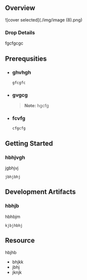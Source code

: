
## Overview

![cover selected](./img/image (8).png)

### Drop Details
fgcfgcgc

## Prerequsities

- ### ghvhgh
  ```shell
  gfcgfc
  ```
      
- ### gvgcg
  > **Note:** hgcfg
      
- ### fcvfg
  ```shell
  cfgcfg
  ```
      

## Getting Started
### hbhjvgh
jgbhjvj
```shell
jbhjbhj
```

## Development Artifacts
### hbhjb
hbhbjm
```shell
kjbjhbhj
```

## Resource
hbjhb
- bhjkk
- jbhj
- jknjk


    